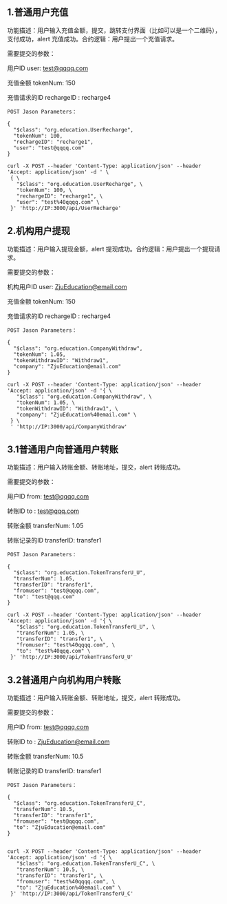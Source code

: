 ## 1.普通用户充值

功能描述：用户输入充值金额，提交，跳转支付界面（比如可以是一个二维码），支付成功，alert 充值成功。合约逻辑：用户提出一个充值请求。

需要提交的参数：

用户ID user:  test@qqqq.com

充值金额 tokenNum:  150

充值请求的ID rechargeID :  recharge4

```
POST Jason Parameters：

{
  "$class": "org.education.UserRecharge",
  "tokenNum": 100,
  "rechargeID": "recharge1",
  "user": "test@qqqq.com"   
}

curl -X POST --header 'Content-Type: application/json' --header 'Accept: application/json' -d ' \ 
 { \ 
   "$class": "org.education.UserRecharge", \ 
   "tokenNum": 100, \ 
   "rechargeID": "recharge1", \ 
   "user": "test%40qqqq.com" \ 
 }' 'http://IP:3000/api/UserRecharge'
```



## 2.机构用户提现

功能描述：用户输入提现金额，alert 提现成功。合约逻辑：用户提出一个提现请求。

需要提交的参数：

机构用户ID user:  ZjuEducation@email.com

充值金额 tokenNum:  150

充值请求的ID rechargeID :  recharge4

```
POST Jason Parameters：

{
  "$class": "org.education.CompanyWithdraw",
  "tokenNum": 1.05,
  "tokenWithdrawID": "Withdraw1",
  "company": "ZjuEducation@email.com"
}

curl -X POST --header 'Content-Type: application/json' --header 'Accept: application/json' -d '{ \ 
   "$class": "org.education.CompanyWithdraw", \ 
   "tokenNum": 1.05, \ 
   "tokenWithdrawID": "Withdraw1", \ 
   "company": "ZjuEducation%40email.com" \ 
 } \ 
 ' 'http://IP:3000/api/CompanyWithdraw'
```

## 3.1普通用户向普通用户转账

功能描述：用户输入转账金额、转账地址，提交，alert 转账成功。

需要提交的参数：

用户ID from:  test@qqqq.com

转账ID to :   test@qqq.com

转账金额 transferNum:  1.05

转账记录的ID transferID:  transfer1

```
POST Jason Parameters：

{
  "$class": "org.education.TokenTransferU_U",
  "transferNum": 1.05,
  "transferID": "transfer1",
  "fromuser": "test@qqqq.com",
  "to": "test@qqq.com"
}

curl -X POST --header 'Content-Type: application/json' --header 'Accept: application/json' -d '{ \ 
   "$class": "org.education.TokenTransferU_U", \ 
   "transferNum": 1.05, \ 
   "transferID": "transfer1", \ 
   "fromuser": "test%40qqqq.com", \ 
   "to": "test%40qqq.com" \ 
 }' 'http://IP:3000/api/TokenTransferU_U'
```

## 3.2普通用户向机构用户转账

功能描述：用户输入转账金额、转账地址，提交，alert 转账成功。

需要提交的参数：

用户ID from:  test@qqqq.com

转账ID to :   ZjuEducation@email.com

转账金额 transferNum:  10.5

转账记录的ID transferID:  transfer1

```
POST Jason Parameters：

{
  "$class": "org.education.TokenTransferU_C",
  "transferNum": 10.5,
  "transferID": "transfer1",
  "fromuser": "test@qqqq.com",
  "to": "ZjuEducation@email.com"
}


curl -X POST --header 'Content-Type: application/json' --header 'Accept: application/json' -d '{ \ 
   "$class": "org.education.TokenTransferU_C", \ 
   "transferNum": 10.5, \ 
   "transferID": "transfer1", \ 
   "fromuser": "test%40qqqq.com", \ 
   "to": "ZjuEducation%40email.com" \ 
 }' 'http://IP:3000/api/TokenTransferU_C'
```

